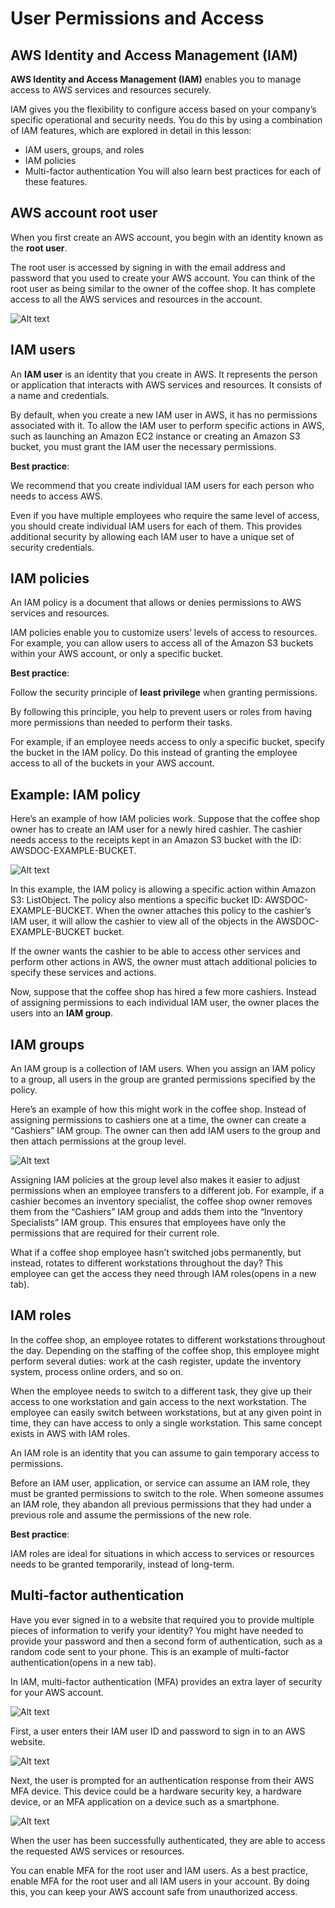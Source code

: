 # User Permissions and Access

## AWS Identity and Access Management (IAM)

**AWS Identity and Access Management (IAM)** enables you to manage access to AWS services and resources securely.

IAM gives you the flexibility to configure access based on your company’s specific operational and security needs. You do this by using a combination of IAM features, which are explored in detail in this lesson:

- IAM users, groups, and roles
- IAM policies
- Multi-factor authentication
You will also learn best practices for each of these features.

## AWS account root user

When you first create an AWS account, you begin with an identity known as the **root user**.

The root user is accessed by signing in with the email address and password that you used to create your AWS account. You can think of the root user as being similar to the owner of the coffee shop. It has complete access to all the AWS services and resources in the account.

![Alt text](aFbFxxsEERDhh-MF_G6mCtOEHNBDNNKV4.png)

## IAM users

An **IAM user** is an identity that you create in AWS. It represents the person or application that interacts with AWS services and resources. It consists of a name and credentials.

By default, when you create a new IAM user in AWS, it has no permissions associated with it. To allow the IAM user to perform specific actions in AWS, such as launching an Amazon EC2 instance or creating an Amazon S3 bucket, you must grant the IAM user the necessary permissions.

**Best practice**:

We recommend that you create individual IAM users for each person who needs to access AWS.  

Even if you have multiple employees who require the same level of access, you should create individual IAM users for each of them. This provides additional security by allowing each IAM user to have a unique set of security credentials.

## IAM policies

An IAM policy is a document that allows or denies permissions to AWS services and resources.  

IAM policies enable you to customize users’ levels of access to resources. For example, you can allow users to access all of the Amazon S3 buckets within your AWS account, or only a specific bucket.

**Best practice**:

Follow the security principle of **least privilege** when granting permissions.

By following this principle, you help to prevent users or roles from having more permissions than needed to perform their tasks.

For example, if an employee needs access to only a specific bucket, specify the bucket in the IAM policy. Do this instead of granting the employee access to all of the buckets in your AWS account.

## Example: IAM policy

Here’s an example of how IAM policies work. Suppose that the coffee shop owner has to create an IAM user for a newly hired cashier. The cashier needs access to the receipts kept in an Amazon S3 bucket with the ID: AWSDOC-EXAMPLE-BUCKET.

![Alt text](mpl6qiqDH6ciUAKe_vKf8uGbqJDqmoCNE.png)

In this example, the IAM policy is allowing a specific action within Amazon S3: ListObject. The policy also mentions a specific bucket ID: AWSDOC-EXAMPLE-BUCKET. When the owner attaches this policy to the cashier’s IAM user, it will allow the cashier to view all of the objects in the AWSDOC-EXAMPLE-BUCKET bucket.

If the owner wants the cashier to be able to access other services and perform other actions in AWS, the owner must attach additional policies to specify these services and actions.

Now, suppose that the coffee shop has hired a few more cashiers. Instead of assigning permissions to each individual IAM user, the owner places the users into an **IAM group**.

## IAM groups

An IAM group is a collection of IAM users. When you assign an IAM policy to a group, all users in the group are granted permissions specified by the policy.

Here’s an example of how this might work in the coffee shop. Instead of assigning permissions to cashiers one at a time, the owner can create a “Cashiers” IAM group. The owner can then add IAM users to the group and then attach permissions at the group level.

![Alt text](qeo00K6Rwaa2hCRP_dJWwAFus-2ObBezE.png)

Assigning IAM policies at the group level also makes it easier to adjust permissions when an employee transfers to a different job. For example, if a cashier becomes an inventory specialist, the coffee shop owner removes them from the “Cashiers” IAM group and adds them into the “Inventory Specialists” IAM group. This ensures that employees have only the permissions that are required for their current role.

What if a coffee shop employee hasn’t switched jobs permanently, but instead, rotates to different workstations throughout the day? This employee can get the access they need through IAM roles(opens in a new tab).

## IAM roles

In the coffee shop, an employee rotates to different workstations throughout the day. Depending on the staffing of the coffee shop, this employee might perform several duties: work at the cash register, update the inventory system, process online orders, and so on.

When the employee needs to switch to a different task, they give up their access to one workstation and gain access to the next workstation. The employee can easily switch between workstations, but at any given point in time, they can have access to only a single workstation. This same concept exists in AWS with IAM roles.

An IAM role is an identity that you can assume to gain temporary access to permissions.  

Before an IAM user, application, or service can assume an IAM role, they must be granted permissions to switch to the role. When someone assumes an IAM role, they abandon all previous permissions that they had under a previous role and assume the permissions of the new role.

**Best practice**:

IAM roles are ideal for situations in which access to services or resources needs to be granted temporarily, instead of long-term.

## Multi-factor authentication

Have you ever signed in to a website that required you to provide multiple pieces of information to verify your identity? You might have needed to provide your password and then a second form of authentication, such as a random code sent to your phone. This is an example of multi-factor authentication(opens in a new tab).

In IAM, multi-factor authentication (MFA) provides an extra layer of security for your AWS account.

![Alt text](uGppaaJcUfjqo97o_eXsjWT5H53q3AXnw.png)

First, a user enters their IAM user ID and password to sign in to an AWS website.

![Alt text](ZuJYYjUTP7uIsGio_jg7t3DHbfh-2bjbE.png)

Next, the user is prompted for an authentication response from their AWS MFA device. This device could be a hardware security key, a hardware device, or an MFA application on a device such as a smartphone.

![Alt text](fPi7pogwAIDyM892_9PulF-5HENYnticu.png)

When the user has been successfully authenticated, they are able to access the requested AWS services or resources.

You can enable MFA for the root user and IAM users. As a best practice, enable MFA for the root user and all IAM users in your account. By doing this, you can keep your AWS account safe from unauthorized access.
